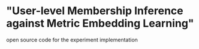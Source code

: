 # "User-level Membership Inference against Metric Embedding Learning"
open source code for the experiment implementation

